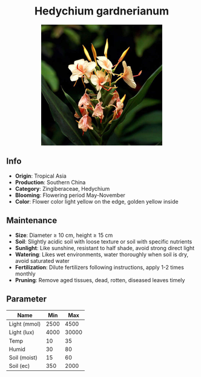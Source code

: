 <h1 align='center'>Hedychium gardnerianum</h1>
<p align="center">
    <img 
        align='center'
        width='320'
        src="../images/hedychium gardnerianum.png" 
        alt='Hedychium gardnerianum' />
</p>

## Info

 - **Origin**: Tropical Asia
 - **Production**: Southern China
 - **Category**: Zingiberaceae, Hedychium
 - **Blooming**: Flowering period May-November
 - **Color**: Flower color light yellow on the edge, golden yellow inside

## Maintenance

 - **Size**: Diameter ≥ 10 cm, height ≥ 15 cm
 - **Soil**: Slightly acidic soil with loose texture or soil with specific nutrients
 - **Sunlight**: Like sunshine, resistant to half shade, avoid strong direct light
 - **Watering**: Likes wet environments, water thoroughly when soil is dry, avoid saturated water
 - **Fertilization**: Dilute fertilizers following instructions, apply 1-2 times monthly
 - **Pruning**: Remove aged tissues, dead, rotten, diseased leaves timely

## Parameter

| Name         | Min  | Max   |
|--------------|------|-------|
| Light (mmol) | 2500 | 4500  |
| Light (lux)  | 4000 | 30000 |
| Temp         | 10    | 35    |
| Humid        | 30   | 80    |
| Soil (moist) | 15   | 60    |
| Soil (ec)    | 350  | 2000  |